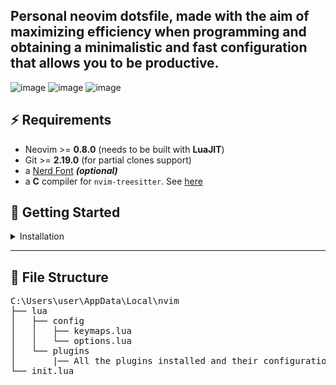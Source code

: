 
Personal neovim dotsfile, made with the aim of maximizing efficiency when programming and obtaining a minimalistic and fast configuration that allows you to be productive.
--- 

![image](https://github.com/JoseMRodriguezM/Neovim-configuration/assets/76118394/bd209e17-c2a2-44f6-92dc-8d8d98db3abe)
![image](https://github.com/JoseMRodriguezM/Neovim-configuration/assets/76118394/627edb12-ad3c-4cfc-b336-8f57acabe05e)
![image](https://github.com/JoseMRodriguezM/Neovim-configuration/assets/76118394/55bf94cc-f13d-40a8-b686-4bbf69308095)


## ⚡️ Requirements

- Neovim >= **0.8.0** (needs to be built with **LuaJIT**)
- Git >= **2.19.0** (for partial clones support)
- a [Nerd Font](https://www.nerdfonts.com/) **_(optional)_**
- a **C** compiler for `nvim-treesitter`. See [here](https://github.com/nvim-treesitter/nvim-treesitter#requirements)

## 🚀 Getting Started


</details>

<details><summary>Installation </summary>

- Make a backup of your current Neovim files:

  ```sh
  mv ~/.config/nvim ~/.config/nvim.bak
  mv ~/.local/share/nvim ~/.local/share/nvim.bak
  ```

- Clone the repositori

  ```sh
  git clone https://github.com/JoseMRodriguezM/NvimDotfiles.git ~/.config/nvim
  ```

- Remove the `.git` folder, so you can add it to your own repo later

  ```sh
  rm -rf ~/.config/nvim/.git
  ```

- Start Neovim!

  ```sh
  nvim
  ```

</details>

---

## 📂 File Structure

<pre>
C:\Users\user\AppData\Local\nvim
├── lua
│   ├── config
│   │   ├── keymaps.lua
│   │   └── options.lua
│   └── plugins
│       |── All the plugins installed and their configurations
└── init.lua
</pre>
